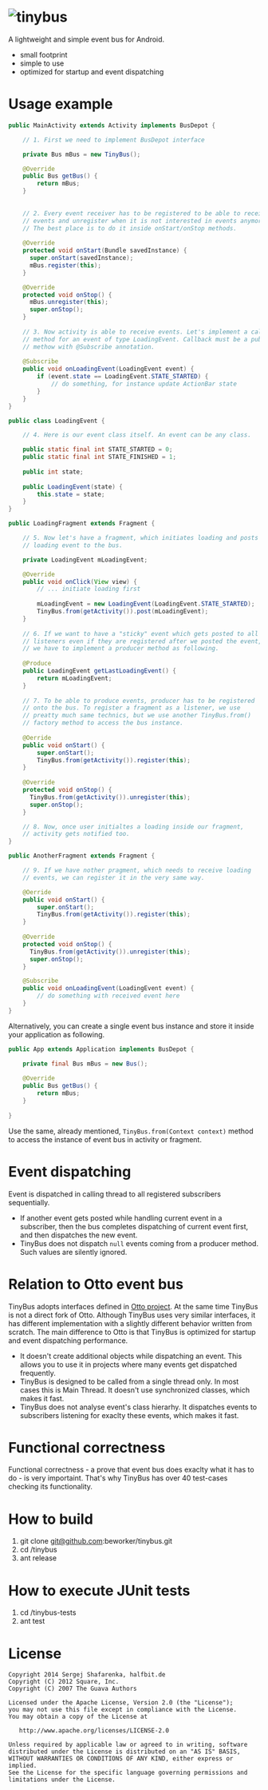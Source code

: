 

![tinybus][1]
=======

A lightweight and simple event bus for Android. 

 - small footprint
 - simple to use
 - optimized for startup and event dispatching


Usage example
=======

```java
public MainActivity extends Activity implements BusDepot {

    // 1. First we need to implement BusDepot interface

    private Bus mBus = new TinyBus();

    @Override
    public Bus getBus() {
        return mBus;
    } 
    
    
    // 2. Every event receiver has to be registered to be able to receive 
    // events and unregister when it is not interested in events anymore. 
    // The best place is to do it inside onStart/onStop methods.
    
    @Override
    protected void onStart(Bundle savedInstance) {
      super.onStart(savedInstance);
      mBus.register(this);
    }

    @Override
    protected void onStop() {
      mBus.unregister(this);
      super.onStop();
    }
  
    // 3. Now activity is able to receive events. Let's implement a callback
    // method for an event of type LoadingEvent. Callback must be a public
    // methow with @Subscribe annotation.
    
    @Subscribe
    public void onLoadingEvent(LoadingEvent event) {
        if (event.state == LoadingEvent.STATE_STARTED) {
            // do something, for instance update ActionBar state
        }
    }
}
```

```java
public class LoadingEvent {

    // 4. Here is our event class itself. An event can be any class.

    public static final int STATE_STARTED = 0;
    public static final int STATE_FINISHED = 1;
    
    public int state;
    
    public LoadingEvent(state) {
        this.state = state;
    }
}
```

```java
public LoadingFragment extends Fragment {

    // 5. Now let's have a fragment, which initiates loading and posts
    // loading event to the bus.

    private LoadingEvent mLoadingEvent;

    @Override
    public void onClick(View view) {
        // ... initiate loading first 
        
        mLoadingEvent = new LoadingEvent(LoadingEvent.STATE_STARTED);
        TinyBus.from(getActivity()).post(mLoadingEvent);
    }
    
    // 6. If we want to have a "sticky" event which gets posted to all
    // listeners even if they are registered after we posted the event, 
    // we have to implement a producer method as following.
    
    @Produce
    public LoadingEvent getLastLoadingEvent() {
        return mLoadingEvent;
    }
    
    // 7. To be able to produce events, producer has to be registered 
    // onto the bus. To register a fragment as a listener, we use 
    // preatty much same technics, but we use another TinyBus.from() 
    // factory method to access the bus instance.
    
    @Oerride
    public void onStart() {
        super.onStart();
        TinyBus.from(getActivity()).register(this);
    }
    
    @Override
    protected void onStop() {
      TinyBus.from(getActivity()).unregister(this);
      super.onStop();
    }

    // 8. Now, once user initialtes a loading inside our fragment, 
    // activity gets notified too.
}
```

```java
public AnotherFragment extends Fragment {

    // 9. If we have nother pragment, which needs to receive loading
    // events, we can register it in the very same way.

    @Oerride
    public void onStart() {
        super.onStart();
        TinyBus.from(getActivity()).register(this);
    }
    
    @Override
    protected void onStop() {
      TinyBus.from(getActivity()).unregister(this);
      super.onStop();
    }

    @Subscribe
    public void onLoadingEvent(LoadingEvent event) {
        // do something with received event here
    }
}
```

Alternatively, you can create a single event bus instance and store it inside your application as following.

```java
public App extends Application implements BusDepot {

    private final Bus mBus = new Bus();
  
    @Override
    public Bus getBus() {
        return mBus;
    }
  
}
```

Use the same, already mentioned, ```TinyBus.from(Context context)``` method to access the instance of event bus in activity or fragment.


Event dispatching
=======

Event is dispatched in calling thread to all registered subscribers sequentially.

 * If another event gets posted while handling current event in a subscriber, then the bus completes dispatching of current event first, and then dispatches the new event.
 * TinyBus does not dispatch ```null``` events coming from a producer method. Such values are silently ignored.


Relation to Otto event bus 
=======

TinyBus adopts interfaces defined in [Otto project][2]. At the same time TinyBus is not a direct fork of Otto. Although TinyBus uses very similar interfaces, it has different implementation with a slightly different behavior written from scratch. The main difference to Otto is that TinyBus is optimized for startup and event dispatching performance.

 * It doesn't create additional objects while dispatching an event. This allows you to use it in projects where many events get dispatched frequently.
 * TinyBus is designed to be called from a single thread only. In most cases this is Main Thread. It doesn't use synchronized classes, which makes it fast.
 * TinyBus does not analyse event's class hierarhy. It dispatches events to subscribers listening for exaclty these events, which makes it fast.


Functional correctness 
=======
Functional correctness - a prove that event bus does exaclty what it has to do - is very importaint. That's why TinyBus has over 40 test-cases checking its functionality.


How to build
=======

1. git clone git@github.com:beworker/tinybus.git
2. cd <git>/tinybus
3. ant release


How to execute JUnit tests
=======

1. cd <git>/tinybus-tests
2. ant test


License
=======

    Copyright 2014 Sergej Shafarenka, halfbit.de
    Copyright (C) 2012 Square, Inc.
    Copyright (C) 2007 The Guava Authors
    
    Licensed under the Apache License, Version 2.0 (the "License");
    you may not use this file except in compliance with the License.
    You may obtain a copy of the License at

       http://www.apache.org/licenses/LICENSE-2.0

    Unless required by applicable law or agreed to in writing, software
    distributed under the License is distributed on an "AS IS" BASIS,
    WITHOUT WARRANTIES OR CONDITIONS OF ANY KIND, either express or implied.
    See the License for the specific language governing permissions and
    limitations under the License.


[1]: web/logo.png
[2]: https://github.com/square/otto
